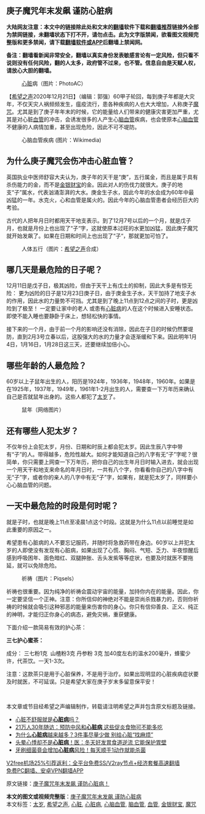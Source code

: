  <h2>庚子魔咒年末发飙 谨防心脏病</h2> <p class="notice"><b>大陆网友注意：本文中的链接除此处和文末的<a href="https://github.com/bannedbook/fanqiang" >翻墙</a>软件下载和<a href="https://github.com/killgcd/justmysocks/blob/master/README.md">翻墙推荐</a>链接外全部为禁网链接，未翻墙状态下打不开，请勿点击。此为文字版禁闻，欲看图文视频完整版和更多禁闻，请下载<a href="https://github.com/bannedbook/fanqiang">翻墙软件或APP</a>后翻墙上禁闻网。</p><p>备注：翻墙看新闻非常安全，翻墙以真实身份发表敏感言论有一定风险，但只看不说则没有任何风险，翻的人太多，政府管不过来，也不管。信息自由是天赋人权，请放心大胆的翻墙。</b></p>  <div class="entry"> <figure><figcaption><a href="https://www.bannedbook.org/bnews/tag/%E5%BF%83%E8%84%8F/" class="st_tag internal_tag" rel="tag" title="标签 心脏 下的日志">心脏</a>病（图片：PhotoAC）</figcaption></figure> <p>【<span class='wp_keywordlink_affiliate'><a href="https://www.soundofhope.org" title="希望之声" target="_blank">希望之声</a></span>2020年12月21日】（编辑：郭强）60甲子轮回，每到庚子年都是大灾年，不仅天灾人祸频频发生，瘟疫流行，患各种疾病的人也大大增加，人称庚子<a href="https://www.bannedbook.org/bnews/tag/%E9%AD%94%E5%92%92/" class="st_tag internal_tag" rel="tag" title="标签 魔咒 下的日志">魔咒</a>。尤其是到了庚子年年末的时候，它的能量给人们带来的健康灾害更加严重，尤其是对心脏<a href="https://www.bannedbook.org/bnews/tag/%E8%A1%80%E7%AE%A1/" class="st_tag internal_tag" rel="tag" title="标签 血管 下的日志">血管</a>的冲击，会诱发很多的人产生心<a href="https://www.bannedbook.org/bnews/tag/%E8%84%91%E8%A1%80%E7%AE%A1/" class="st_tag internal_tag" rel="tag" title="标签 脑血管 下的日志">脑血管</a>疾病，也会使原本<a href="https://www.bannedbook.org/bnews/tag/%E5%BF%83%E8%84%91%E8%A1%80%E7%AE%A1/" class="st_tag internal_tag" rel="tag" title="标签 心脑血管 下的日志">心脑血管</a>不健康的人病情加重，甚至出现危险，因此不可不堤防。</p> <figure><figcaption>心脑血管疾病 (图片：Wikimedia)</figcaption></figure> <h2>为什么庚子魔咒会伤冲击心脏血管？</h2> <p>英国执业中医师舒容大夫认为，庚子年的天干是“庚”，五行属金，而且是属于具有杀伤能力的金，而不是<a href="https://www.bannedbook.org/bnews/tag/%e9%87%91%e9%93%b6%e8%b4%a2%e5%ae%9d/" class="st_tag internal_tag" rel="tag" title="标签 金银财宝 下的日志">金银财宝</a>的金。因此对人的伤伐力就很大。庚子的地支“子”属水，代表汹涌澎湃的大水。庚金生子水，因此今年的水会成为60年中最凶猛的一年。水克火，心和血管是属火的。因此今年的心脑血管患者会经历巨大的考验。</p> <p>古代的人把年月日时都用天干地支表示。到了12月7号以后的一个月，就是戊子月，也就是月份上也出现了“子“字，这就使原本过旺的水更加凶猛，因此庚子魔咒就开始发飙了。如果在日期和时间上也出现了“子“，那就更加可怕了。</p> <figure><figcaption>人体五行（图片：<a href="https://www.bannedbook.org/bnews/tag/%e5%b8%8c%e6%9c%9b%e4%b9%8b%e5%a3%b0/" class="st_tag internal_tag" rel="tag" title="标签 希望之声 下的日志">希望之声</a>合成）</figcaption></figure> <h2>哪几天是最危险的日子呢？</h2> <p>12月11日是戊子日，极其凶险，但由于天干上有戊土的抑制，因此大多是有惊无险： 更为凶险的日子是12月23日庚子日，由于庚金生子水，天干加持了地支子水的作用，因此水的力量势不可挡。尤其是到了晚上11点到12点之间的子时，更是凶险到了极至！ 一定要让家中的老人 或患有<a href="https://www.bannedbook.org/bnews/tag/%e5%bf%83%e8%84%8f%e7%97%85/" class="st_tag internal_tag" rel="tag" title="标签 心脏病 下的日志">心脏病</a>的人在这个时候进入安睡状态。即使不能入睡也要静卧于床上，想轻松快的事情。</p>  <p>接下来的一个月，由于前一个月的影响还没有消除，因此在子日的时候仍然要堤防，直到2月3号立春以后，这股强大的水的力量才会逐渐缓和下来。因此明年1月4日，1月16日，1月28日这三天，还要继续加倍小心。</p> <h2>哪些年龄的人最危险？</h2> <p>60岁以上子鼠年出生的人，阳历是1924年，1936年，1948年，1960年。如果是在1925年，1937年，1949年，1961年1-2月出生的人，需要查一下万年历来确认自己是否就鼠年出身的。这些人都犯了<a href="https://www.bannedbook.org/bnews/tag/%e5%a4%aa%e5%b2%81/" class="st_tag internal_tag" rel="tag" title="标签 太岁 下的日志">太岁</a>了。</p> <figure><figcaption>鼠年（网络图片）</figcaption></figure> <h2>还有哪些人犯太岁？</h2> <p>不仅年份上会犯太岁，月份、日期和时辰上都会犯太岁。因此生辰八字中带有“子”的人。带得越多，危险性越大。如何才能知道自己的八字有无“子”字呢？很简单，你只需要上网查一下万年历，把你自己的出生年月日时输入进去，就会出现一个用天干和地支来命名的年月日时，一共有八个字，你看看你自己的八字中有无“子”字，或者你的亲人的八字中有无“子”字，如果有，就是犯太岁了，同样要小心心脑血管的问题。</p> <h2>一天中最危险的时段是何时呢？</h2> <p>就是子时，也就是晚上11点至凌晨1点这个时段。这就是为什么11点以前睡觉是如此重要的原因之一。</p>  <p>希望患有心脏病的人不要忘记服药，并随时将急救药带在身边。60岁以上并犯太岁的人即使没有发现有心脏病，如果出现了心慌、胸闷、气短、乏力、半夜惊醒后感到呼吸困年、面色暗红、双腿肿胀、舌头发紫等等症状，也要及时就医不要拖延，就可以免除危险。</p> <figure><figcaption>祈祷（图片：Piqsels）</figcaption></figure> <p>祈祷也很重要。因为纯净的祈祷会震动宇宙的能量，加持你内在的能量。因此，你一定要坚信一个正神。注意：你所信仰的神绝对不能是崇尚杀戮暴力的，否则你祈祷的时候就会吸引这种邪恶的能量来伤害你的身心。你只有信仰善良、正义、纯正的神明，才能归正你身心的病态，避免灾祸，重获健康。</p> <p>下面介绍一款简易有效的护心茶：</p> <p><strong>三七护心蜜茶：</strong></p>  <p>成分： 三七粉1克  山楂粉3克 丹参粉 3克 加40度左右的温水200毫升，蜂蜜少许，代茶饮。一天1-3次。</p> <p>注意：这款茶只是用于心脏保养，不是用于治疗。如果出现明显的心脏疾病症状要及时就医，不可延误。只是希望大家在庚子岁末多留意保平安！</p> <p> </p> <p>本文章或节目经希望之声编辑制作，转载请注明希望之声并包含原文标题及链接。</p>  <ul class='op-related-articles' title='相关阅读'> <li><a href='https://www.bannedbook.org/bnews/comments/20201215/1447837.html' target='_blank'>心脏不舒服就是<b>心脏病</b>吗？</a></li> <li><a href='https://www.bannedbook.org/bnews/health/20201212/1446255.html' target='_blank'>21万人30年随访：预防中风和<b>心脏病</b> 这些促炎食物可不能多吃</a></li> <li><a href='https://www.bannedbook.org/bnews/health/20201211/1445588.html' target='_blank'>为什么<b>心脏病</b>越来越多？3件事尽量少做 别给心脏“找麻烦”</a></li> <li><a href='https://www.bannedbook.org/bnews/health/20201208/1444036.html' target='_blank'>头晕心悸却不是<b>心脏病</b>！医：冬天好发胃食道逆流 它能保护胃壁</a></li> <li><a href='https://www.bannedbook.org/bnews/health/20201207/1443455.html' target='_blank'>牙刷细菌竟会增加<b>心脏病</b>风险！每天顺手1动作就能杀菌</a></li> </ul> <p class="texttj"> <a href="https://github.com/bannedbook/fanqiang/wiki/V2ray%E6%9C%BA%E5%9C%BA" target="_blank">V2free机场25%引荐返利：全平台免费SS/V2ray节点+经济套餐高速翻墙</a><br/> <a href="https://github.com/bannedbook/fanqiang/wiki/%E7%A6%81%E9%97%BB%E7%BD%91%E5%AE%89%E5%8D%93%E7%BF%BB%E5%A2%99%E6%96%B0%E9%97%BBAPP" target="_blank">免费PC翻墙、安卓VPN翻墙APP</a></p><p>原文链接：<a class="src_link"  href="https://www.soundofhope.org/post/455596" target="_blank">庚子魔咒年末发飙 谨防心脏病！</a></p><a name='sharetosocial'></a>       <div><b>本文的图文或视频完整版</b>：<a href='https://www.bannedbook.org/bnews/comments/20201222/1452478.html'>庚子魔咒年末发飙 谨防心脏病</a></div>  </div><!--END ENTRY--> <div class="postfooter"> <div>本文标签：<a href="https://www.bannedbook.org/bnews/tag/%e5%a4%aa%e5%b2%81/" rel="tag">太岁</a>, <a href="https://www.bannedbook.org/bnews/tag/%e5%b8%8c%e6%9c%9b%e4%b9%8b%e5%a3%b0/" rel="tag">希望之声</a>, <a href="https://www.bannedbook.org/bnews/tag/%E5%BF%83%E8%84%8F/" rel="tag">心脏</a>, <a href="https://www.bannedbook.org/bnews/tag/%e5%bf%83%e8%84%8f%e7%97%85/" rel="tag">心脏病</a>, <a href="https://www.bannedbook.org/bnews/tag/%E5%BF%83%E8%84%91%E8%A1%80%E7%AE%A1/" rel="tag">心脑血管</a>, <a href="https://www.bannedbook.org/bnews/tag/%E8%84%91%E8%A1%80%E7%AE%A1/" rel="tag">脑血管</a>, <a href="https://www.bannedbook.org/bnews/tag/%E8%A1%80%E7%AE%A1/" rel="tag">血管</a>, <a href="https://www.bannedbook.org/bnews/tag/%e9%87%91%e9%93%b6%e8%b4%a2%e5%ae%9d/" rel="tag">金银财宝</a>, <a href="https://www.bannedbook.org/bnews/tag/%E9%AD%94%E5%92%92/" rel="tag">魔咒</a></div>  </div><!--END POSTFOOTER--> 
